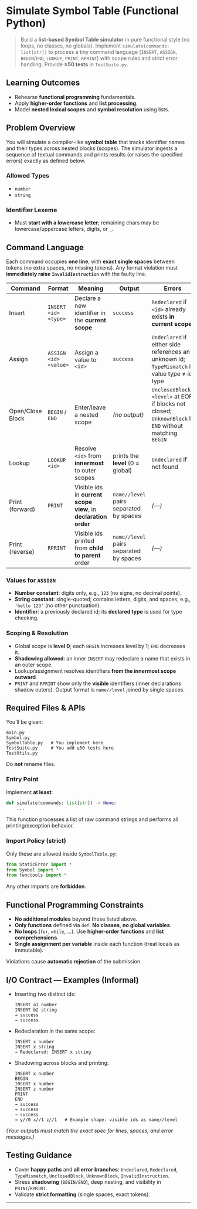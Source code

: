 # Simulate Symbol Table (Functional Python)

> Build a **list-based Symbol Table simulator** in pure functional style (no loops, no classes, no globals). Implement `simulate(commands: list[str])` to process a tiny command language (`INSERT`, `ASSIGN`, `BEGIN`/`END`, `LOOKUP`, `PRINT`, `RPRINT`) with scope rules and strict error handling. Provide **≥50 tests** in `TestSuite.py`.

## Learning Outcomes
- Rehearse **functional programming** fundamentals.
- Apply **higher-order functions** and **list processing**.
- Model **nested lexical scopes** and **symbol resolution** using lists.

## Problem Overview
You will simulate a compiler-like **symbol table** that tracks identifier names and their types across nested blocks (scopes). The simulator ingests a sequence of textual commands and prints results (or raises the specified errors) exactly as defined below.

### Allowed Types
- `number`
- `string`

### Identifier Lexeme
- Must **start with a lowercase letter**; remaining chars may be lowercase/uppercase letters, digits, or `_`.

## Command Language
Each command occupies **one line**, with **exact single spaces** between tokens (no extra spaces, no missing tokens). Any format violation must **immediately raise `InvalidInstruction`** with the faulty line.

| Command | Format | Meaning | Output | Errors |
|---|---|---|---|---|
| Insert | `INSERT <id> <type>` | Declare a new identifier in the **current scope** | `success` | `Redeclared` if `<id>` already exists **in current scope** |
| Assign | `ASSIGN <id> <value>` | Assign a value to `<id>` | `success` | `Undeclared` if either side references an unknown id; `TypeMismatch` if value type ≠ id type |
| Open/Close Block | `BEGIN` / `END` | Enter/leave a nested scope | *(no output)* | `UnclosedBlock:<level>` at EOF if blocks not closed; `UnknownBlock` if `END` without matching `BEGIN` |
| Lookup | `LOOKUP <id>` | Resolve `<id>` from **innermost** to outer scopes | prints the **level** (0 = global) | `Undeclared` if not found |
| Print (forward) | `PRINT` | Visible ids in **current scope view**, in **declaration order** | `name//level` pairs separated by spaces | *(—)* |
| Print (reverse) | `RPRINT` | Visible ids printed from **child to parent** order | `name//level` pairs separated by spaces | *(—)* |

### Values for `ASSIGN`
- **Number constant**: digits only, e.g., `123` (no signs, no decimal points).
- **String constant**: single-quoted; contains letters, digits, and spaces, e.g., `'hello 123'` (no other punctuation).
- **Identifier**: a previously declared id; its **declared type** is used for type checking.

### Scoping & Resolution
- Global scope is **level 0**; each `BEGIN` increases level by 1; `END` decreases it.
- **Shadowing allowed**: an inner `INSERT` may redeclare a name that exists in an outer scope.
- Lookup/assignment resolves identifiers **from the innermost scope outward**.
- `PRINT` and `RPRINT` show only the **visible** identifiers (inner declarations shadow outers). Output format is `name//level` joined by single spaces.

## Required Files & APIs
You’ll be given:
```
main.py
Symbol.py
SymbolTable.py   # You implement here
TestSuite.py     # You add ≥50 tests here
TestUtils.py
```
Do **not** rename files.

### Entry Point
Implement **at least**:
```python
def simulate(commands: list[str]) -> None:
    ...
```
This function processes a list of raw command strings and performs all printing/exception behavior.

### Import Policy (strict)
Only these are allowed inside `SymbolTable.py`:
```python
from StaticError import *
from Symbol import *
from functools import *
```
Any other imports are **forbidden**.

## Functional Programming Constraints
- **No additional modules** beyond those listed above.
- **Only functions** defined via `def`. **No classes**, **no global variables**.
- **No loops** (`for`, `while`, …). Use **higher-order functions** and **list comprehensions**.
- **Single assignment per variable** inside each function (treat locals as immutable).

Violations cause **automatic rejection** of the submission.

## I/O Contract — Examples (Informal)
- Inserting two distinct ids:
  ```text
  INSERT a1 number
  INSERT b2 string
  → success
  → success
  ```
- Redeclaration in the same scope:
  ```text
  INSERT x number
  INSERT x string
  → Redeclared: INSERT x string
  ```
- Shadowing across blocks and printing:
  ```text
  INSERT x number
  BEGIN
  INSERT x number
  INSERT z number
  PRINT
  END
  → success
  → success
  → success
  → y//0 x//1 z//1   # Example shape: visible ids as name//level
  ```

*(Your outputs must match the exact spec for lines, spaces, and error messages.)*

## Testing Guidance
- Cover **happy paths** and **all error branches**: `Undeclared`, `Redeclared`, `TypeMismatch`, `UnclosedBlock`, `UnknownBlock`, `InvalidInstruction`.
- Stress **shadowing** (`BEGIN/END`), deep nesting, and visibility in `PRINT`/`RPRINT`.
- Validate **strict formatting** (single spaces, exact tokens).
---
